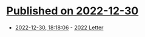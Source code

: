 # [Published on 2022-12-30](index.md)

* [2022-12-30, 18:18:06](https://news.ycombinator.com/item?id=34187973) - [2022 Letter](https://zhengdongwang.com/2022/12/28/2022-letter.html)
